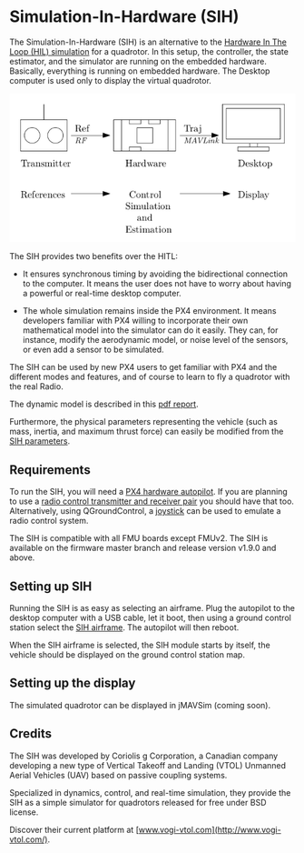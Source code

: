 # Simulation-In-Hardware (SIH)

The Simulation-In-Hardware (SIH) is an alternative to the [Hardware In The Loop (HIL) simulation](../simulation/hitl.md) for a quadrotor. In this setup, the controller, the state estimator, and the simulator are running on the embedded hardware. Basically, everything is running on embedded hardware. The Desktop computer is used only to display the virtual quadrotor.

![Simulator MAVLink API](../../assets/diagrams/SIH_diagram.png)

The SIH provides two benefits over the HITL:
- It ensures synchronous timing by avoiding the bidirectional connection to the computer. It means the user does not have to worry about having a powerful or real-time desktop computer.

- The whole simulation remains inside the PX4 environment. It means developers familiar with PX4 willing to incorporate their own mathematical model into the simulator can do it easily. They can, for instance, modify the aerodynamic model, or noise level of the sensors, or even add a sensor to be simulated.

The SIH can be used by new PX4 users to get familiar with PX4 and the different modes and features, and of course to learn to fly a quadrotor with the real Radio.

The dynamic model is described in this [pdf report](../../assets/simulation/SIH_dynamic_model.pdf).

Furthermore, the physical parameters representing the vehicle (such as mass, inertia, and maximum thrust force) can easily be modified from the [SIH parameters](../advanced/parameter_reference.md#simulation-in-hardware).

## Requirements

To run the SIH, you will need a [PX4 hardware autopilot](https://docs.px4.io/en/flight_controller/). If you are planning to use a [radio control transmitter and receiver pair](https://docs.px4.io/en/getting_started/rc_transmitter_receiver.html) you should have that too. Alternatively, using QGroundControl, a [joystick](https://docs.qgroundcontrol.com/en/SetupView/Joystick.html) can be used to emulate a radio control system.

The SIH is compatible with all FMU boards except FMUv2. The SIH is available on the firmware master branch and release version v1.9.0 and above.

## Setting up SIH

Running the SIH is as easy as selecting an airframe. Plug the autopilot to the desktop computer with a USB cable, let it boot, then using a ground control station select the [SIH airframe](../airframes/airframe_reference.md#simulation-copter). The autopilot will then reboot. 

When the SIH airframe is selected, the SIH module starts by itself, the vehicle should be displayed on the ground control station map.

## Setting up the display

The simulated quadrotor can be displayed in jMAVSim (coming soon).

## Credits
The SIH was developed by Coriolis g Corporation, a Canadian company developing a new type of Vertical Takeoff and Landing (VTOL) Unmanned Aerial Vehicles (UAV) based on passive coupling systems. 

Specialized in dynamics, control, and real-time simulation, they provide the SIH as a simple simulator for quadrotors released for free under BSD license.

Discover their current platform at [www.vogi-vtol.com](http://www.vogi-vtol.com/).
